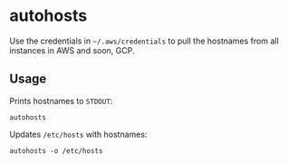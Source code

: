 # autohosts

Use the credentials in `~/.aws/credentials` to pull the hostnames from all
instances in AWS and soon, GCP.

## Usage

Prints hostnames to `STDOUT`:

```
autohosts
```

Updates `/etc/hosts` with hostnames:
```
autohosts -o /etc/hosts
```
